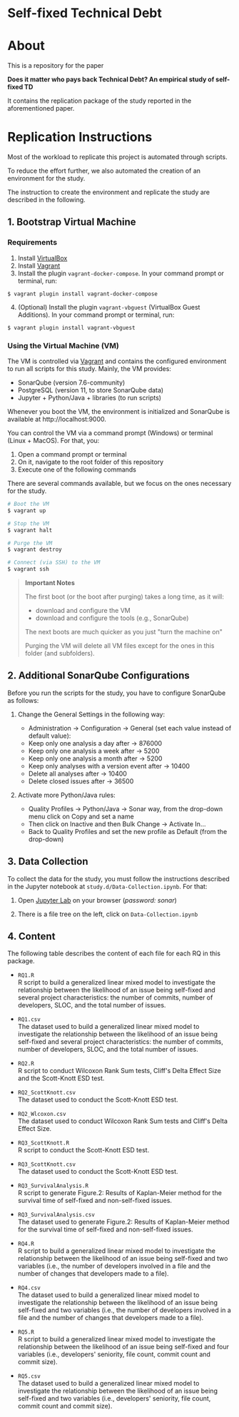 # Self-fixed Technical Debt
# About

This is a repository for the paper 

**Does it matter who pays back Technical Debt? An empirical study of self-fixed TD**

It contains the replication package of the study reported in the aforementioned paper.

# Replication Instructions

Most of the workload to replicate this project is automated through scripts. 

To reduce the effort further, we also automated the creation of an environment for the study.

The instruction to create the environment and replicate the study are described in the following. 

## 1. Bootstrap Virtual Machine

### Requirements

1. Install [VirtualBox](https://www.virtualbox.org/wiki/Downloads)
2. Install [Vagrant](https://www.vagrantup.com/downloads.html)
3. Install the plugin `vagrant-docker-compose`. In your command prompt or terminal, run:
```shell
$ vagrant plugin install vagrant-docker-compose 
```
4. (Optional) Install the plugin `vagrant-vbguest` (VirtualBox Guest Additions). In your command prompt or terminal, run:
```shell
$ vagrant plugin install vagrant-vbguest 
```

### Using the Virtual Machine (VM)

The VM is controlled via [Vagrant](https://www.vagrantup.com/downloads.html) and contains the configured environment to run all scripts for this study. Mainly, the VM provides:
- SonarQube (version 7.6-community)
- PostgreSQL (version 11, to store SonarQube data)
- Jupyter + Python/Java + libraries (to run scripts)

Whenever you boot the VM, the environment is initialized and SonarQube is available at http://localhost:9000.

You can control the VM via a command prompt (Windows) or terminal (Linux + MacOS). For that, you:
1. Open a command prompt or terminal
2. On it, navigate to the root folder of this repository
3. Execute one of the following commands

There are several commands available, but we focus on the ones necessary for the study.

```bash
# Boot the VM
$ vagrant up
```

```bash
# Stop the VM
$ vagrant halt
```

```bash
# Purge the VM
$ vagrant destroy
```

```bash
# Connect (via SSH) to the VM
$ vagrant ssh
```

> **Important Notes** 
>
> The first boot (or the boot after purging) takes a long time, as it will:
> * download and configure the VM
> * download and configure the tools (e.g., SonarQube)
>
> The next boots are much quicker as you just "turn the machine on"
> 
> Purging the VM will delete all VM files except for the ones in this folder (and subfolders).


## 2. Additional SonarQube Configurations

Before you run the scripts for the study, you have to configure SonarQube as follows:

1. Change the General Settings in the following way:
    * Administration -> Configuration -> General (set each value instead of default value):
    - Keep only one analysis a day after -> 876000
    - Keep only one analysis a week after -> 5200
    - Keep only one analysis a month after -> 5200
    - Keep only analyses with a version event after -> 10400
    - Delete all analyses after -> 10400
    - Delete closed issues after -> 36500

2. Activate more Python/Java rules:

    * Quality Profiles -> Python/Java -> Sonar way, from the drop-down menu click on Copy and set a name
    * Then click on Inactive and then Bulk Change -> Activate In...
    * Back to  Quality Profiles and set the new profile as Default (from the drop-down)
    
## 3. Data Collection

To collect the data for the study, you must follow the instructions described in the Jupyter notebook at `study.d/Data-Collection.ipynb`. For that:

1. Open [Jupyter Lab](http://localhost:8888/lab) on your browser (*password: sonar*)

2. There is a file tree on the left, click on `Data-Collection.ipynb`

## 4. Content

The following table describes the content of each file for each RQ in this package.

- `RQ1.R`\
  R script to build a generalized linear mixed model to investigate the relationship between the likelihood of an issue being self-fixed and several project characteristics: the number of commits, number of developers, SLOC, and the total number of issues. 

- `RQ1.csv`\
  The dataset used to build a generalized linear mixed model to investigate the relationship between the likelihood of an issue being self-fixed and several project characteristics: the number of commits, number of developers, SLOC, and the total number of issues.

- `RQ2.R`\
  R script to conduct Wilcoxon Rank Sum tests, Cliff's Delta Effect Size and the Scott-Knott ESD test. 

- `RQ2_ScottKnott.csv`\
  The dataset used to conduct the Scott-Knott ESD test. 

- `RQ2_Wlcoxon.csv`\
  The dataset used to conduct Wilcoxon Rank Sum tests and Cliff's Delta Effect Size.

- `RQ3_ScottKnott.R`\
  R script to conduct the Scott-Knott ESD test. 
  
- `RQ3_ScottKnott.csv`\
  The dataset used to conduct the Scott-Knott ESD test.
  
- `RQ3_SurvivalAnalysis.R`\
  R script to generate Figure.2: Results of Kaplan-Meier method for the survival time of self-fixed and non-self-fixed issues.  

- `RQ3_SurvivalAnalysis.csv`\
  The dataset used to generate Figure.2: Results of Kaplan-Meier method for the survival time of self-fixed and non-self-fixed issues. 

- `RQ4.R`\
  R script to build a generalized linear mixed model to investigate the relationship between the likelihood of an issue being self-fixed and two variables (i.e., the number of developers involved in a file and the number of changes that developers made to a file).

- `RQ4.csv`\
  The dataset used to build a generalized linear mixed model to investigate the relationship between the likelihood of an issue being self-fixed and two variables (i.e., the number of developers involved in a file and the number of changes that developers made to a file).
  
- `RQ5.R`\
  R script to build a generalized linear mixed model to investigate the relationship between the likelihood of an issue being self-fixed and four variables (i.e., developers' seniority, file count, commit count and commit size).

- `RQ5.csv`\
  The dataset used to build a generalized linear mixed model to investigate the relationship between the likelihood of an issue being self-fixed and two variables (i.e., developers' seniority, file count, commit count and commit size).

